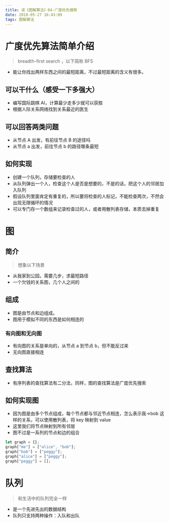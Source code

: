 ```yaml
---
title: 读《图解算法》04-广度优先搜索
date: 2018-05-27 16:43:09
tags: 图解算法
---
```


# 广度优先算法简单介绍

> breadth-first search ，以下简称 BFS

* 能让你找出两样东西之间的最短距离，不过最短距离的含义有很多。

## 可以干什么（感受一下多强大）

* 编写国际跳棋 AI，计算最少走多少就可以获胜
* 根据人际关系网络找到关系最近的医生

## 可以回答两类问题

* 从节点 A 出发，有前往节点 B 的途径吗
* 从节点 a 出发，前往节点 b 的路径哪条最短

## 如何实现

* 创建一个队列，存储要检查的人
* 从队列弹出一个人，检查这个人是否是想要的，不是的话，把这个人的邻居加入队列
* 假设队列里面肯定有重复的，所以要将检查的人标记，不能检查两次，不然会出现无限循环的情况
* 可以专门存一个数组来记录检查过的人，或者用散列表存储，本质去掉重复

# 图

## 简介

> 想象以下场景

* 从我家到公园，需要几步，求最短路径
* 一个欠钱的关系图，几个人之间的

## 组成

* 图是由节点和边组成。
* 图用于模拟不同的东西是如何相连的

### 有向图和无向图

* 有向图的关系是单向的，从节点 a 到节点 b，但不能反过来
* 无向图直接相连

## 查找算法

* 有序列表的查找算法有二分法，同样，图的查找算法是广度优先搜索

## 如何实现图

* 因为图是由多个节点组成，每个节点都与邻近节点相连，怎么表示我->bob 这样的关系，可以使用散列表，将 key 映射到 value
* 这里我们将节点映射到所有邻居
* 图不过是一系列的节点和边的组合

```javascript
let graph = {};
graph["me"] = ["alice", "bob"];
graph["bob"] = ["peggy"];
graph["alice"] = ["peggy"];
graph["peggy"] = [];
```

# 队列

> 和生活中的队列完全一样

* 是一个先进先出的数据结构
* 队列只支持两种操作：入队和出队
